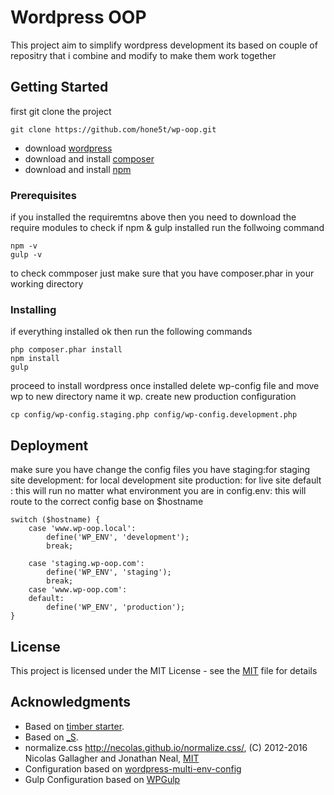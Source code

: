 # Wordpress OOP 

This project aim to simplify wordpress development its based on couple 
of repositry that i combine and modify to make them work together


## Getting Started

first git clone the project
```
git clone https://github.com/hone5t/wp-oop.git
```
* download [wordpress](https://wordpress.org/download/)
* download and install [composer](https://getcomposer.org/download/)
* download and install [npm](https://nodejs.org/en/download/)

### Prerequisites
if you installed the requiremtns above then you need to download the require
modules
to check if npm & gulp installed run the follwoing command
```
npm -v
gulp -v
```
to check commposer just make sure that you have composer.phar in your working directory


### Installing
if everything installed ok then run the following commands
```
php composer.phar install
npm install
gulp
```
proceed to install wordpress once installed delete wp-config file and move wp to new directory name it wp.
create new production configuration

```
cp config/wp-config.staging.php config/wp-config.development.php
```

## Deployment

make sure you have change the config files you have 
staging:for staging site
development: for local development site
production: for live site
default : this will run no matter what environment you are in
config.env: this will route to the correct config base on $hostname
```
switch ($hostname) {
    case 'www.wp-oop.local':
        define('WP_ENV', 'development');
        break;
    
    case 'staging.wp-oop.com':
        define('WP_ENV', 'staging');
        break;
    case 'www.wp-oop.com':
    default: 
        define('WP_ENV', 'production');
}
```


## License

This project is licensed under the MIT License - see the [MIT](http://opensource.org/licenses/MIT) file for details


## Acknowledgments

* Based on [timber starter](https://github.com/timber/starter-theme).
* Based on [_S](http://underscores.me/).
* normalize.css http://necolas.github.io/normalize.css/, (C) 2012-2016 Nicolas Gallagher and Jonathan Neal, [MIT](http://opensource.org/licenses/MIT)
* Configuration based on [wordpress-multi-env-config](https://github.com/studio24/wordpress-multi-env-config.git)
* Gulp Configuration based on [WPGulp](https://github.com/ahmadawais/WPGulp)

